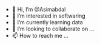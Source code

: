 - 👋 Hi, I’m @Asimabdal
- 👀 I’m interested in softwaring
- 🌱 I’m currently learning data 
- 💞️ I’m looking to collaborate on ...
- 📫 How to reach me ...

<!---
Asimabdal/Asimabdal is a ✨ special ✨ repository because its `README.md` (this file) appears on your GitHub profile.
You can click the Preview link to take a look at your changes.
--->
